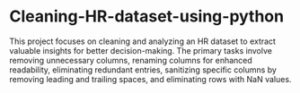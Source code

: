 # Cleaning-HR-dataset-using-python
This project focuses on cleaning and analyzing an HR dataset to extract valuable insights for better decision-making.
The primary tasks involve removing unnecessary columns, renaming columns for enhanced readability, eliminating redundant entries, sanitizing specific columns by removing leading and trailing spaces, and eliminating rows with NaN values.
